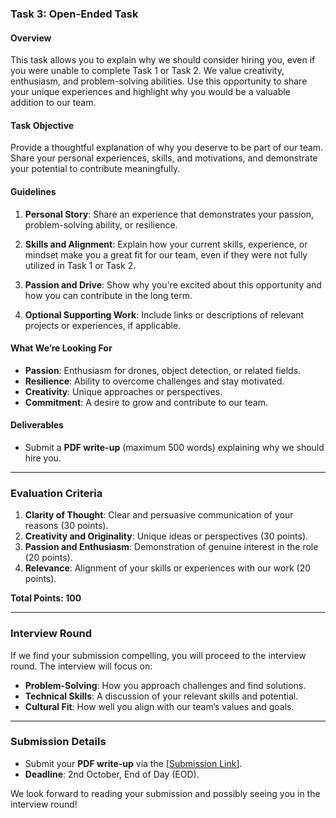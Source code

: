 ### **Task 3: Open-Ended Task**

#### Overview
This task allows you to explain why we should consider hiring you, even if you were unable to complete Task 1 or Task 2. We value creativity, enthusiasm, and problem-solving abilities. Use this opportunity to share your unique experiences and highlight why you would be a valuable addition to our team.

#### Task Objective
Provide a thoughtful explanation of why you deserve to be part of our team. Share your personal experiences, skills, and motivations, and demonstrate your potential to contribute meaningfully.

#### Guidelines
1. **Personal Story**: Share an experience that demonstrates your passion, problem-solving ability, or resilience.
   
2. **Skills and Alignment**: Explain how your current skills, experience, or mindset make you a great fit for our team, even if they were not fully utilized in Task 1 or Task 2.

3. **Passion and Drive**: Show why you're excited about this opportunity and how you can contribute in the long term.

4. **Optional Supporting Work**: Include links or descriptions of relevant projects or experiences, if applicable.

#### What We’re Looking For
- **Passion**: Enthusiasm for drones, object detection, or related fields.
- **Resilience**: Ability to overcome challenges and stay motivated.
- **Creativity**: Unique approaches or perspectives.
- **Commitment**: A desire to grow and contribute to our team.

#### Deliverables
- Submit a **PDF write-up** (maximum 500 words) explaining why we should hire you.

---

### Evaluation Criteria

1. **Clarity of Thought**: Clear and persuasive communication of your reasons (30 points).
2. **Creativity and Originality**: Unique ideas or perspectives (30 points).
3. **Passion and Enthusiasm**: Demonstration of genuine interest in the role (20 points).
4. **Relevance**: Alignment of your skills or experiences with our work (20 points).

**Total Points: 100**

---

### Interview Round

If we find your submission compelling, you will proceed to the interview round. The interview will focus on:
- **Problem-Solving**: How you approach challenges and find solutions.
- **Technical Skills**: A discussion of your relevant skills and potential.
- **Cultural Fit**: How well you align with our team’s values and goals.

---

### Submission Details
- Submit your **PDF write-up** via the [[Submission Link](https://forms.gle/qtntK5twTcYwK52aA)].
- **Deadline**: 2nd October, End of Day (EOD).

We look forward to reading your submission and possibly seeing you in the interview round!
